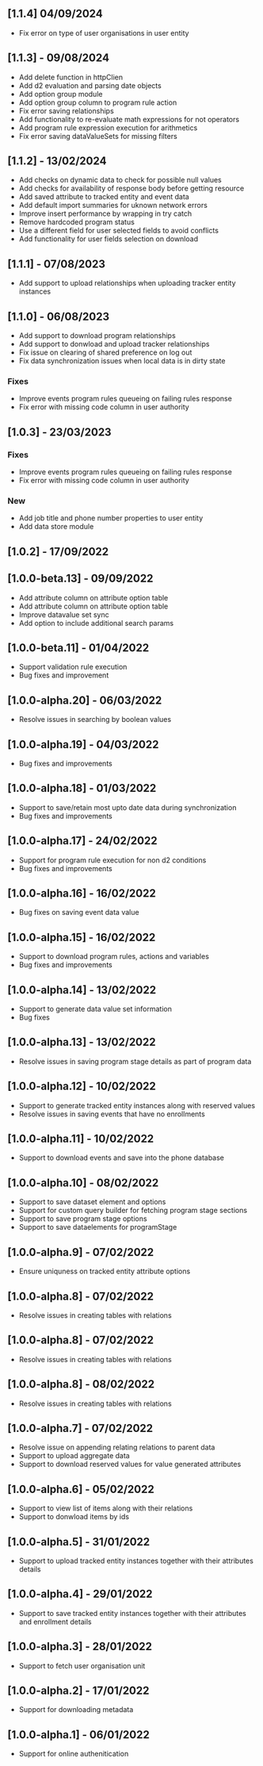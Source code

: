 ## [1.1.4] 04/09/2024

- Fix error on type of user organisations in user entity

## [1.1.3] - 09/08/2024

- Add delete function in httpClien
- Add d2 evaluation and parsing date objects
- Add option group module
- Add option group column to program rule action
- Fix error saving relationships
- Add functionality to re-evaluate math expressions for not operators
- Add program rule expression execution for arithmetics
- Fix error saving dataValueSets for missing filters

## [1.1.2] - 13/02/2024

- Add checks on dynamic data to check for possible null values
- Add checks for availability of response body before getting resource
- Add saved attribute to tracked entity and event data
- Add default import summaries for uknown network errors
- Improve insert performance by wrapping in try catch
- Remove hardcoded program status
- Use a different field for user selected fields to avoid conflicts
- Add functionality for user fields selection on download

## [1.1.1] - 07/08/2023

- Add support to upload relationships when uploading tracker entity instances

## [1.1.0] - 06/08/2023

- Add support to download program relationships
- Add support to donwload and upload tracker relationships
- Fix issue on clearing of shared preference on log out
- Fix data synchronization issues when local data is in dirty state

### Fixes

- Improve events program rules queueing on failing rules response
- Fix error with missing code column in user authority

## [1.0.3] - 23/03/2023

### Fixes

- Improve events program rules queueing on failing rules response
- Fix error with missing code column in user authority

### New

- Add job title and phone number properties to user entity
- Add data store module

## [1.0.2] - 17/09/2022

## [1.0.0-beta.13] - 09/09/2022

- Add attribute column on attribute option table
- Add attribute column on attribute option table
- Improve datavalue set sync
- Add option to include additional search params

## [1.0.0-beta.11] - 01/04/2022

- Support validation rule execution
- Bug fixes and improvement

## [1.0.0-alpha.20] - 06/03/2022

- Resolve issues in searching by boolean values

## [1.0.0-alpha.19] - 04/03/2022

- Bug fixes and improvements

## [1.0.0-alpha.18] - 01/03/2022

- Support to save/retain most upto date data during synchronization
- Bug fixes and improvements

## [1.0.0-alpha.17] - 24/02/2022

- Support for program rule execution for non d2 conditions
- Bug fixes and improvements

## [1.0.0-alpha.16] - 16/02/2022

- Bug fixes on saving event data value

## [1.0.0-alpha.15] - 16/02/2022

- Support to download program rules, actions and variables
- Bug fixes and improvements

## [1.0.0-alpha.14] - 13/02/2022

- Support to generate data value set information
- Bug fixes

## [1.0.0-alpha.13] - 13/02/2022

- Resolve issues in saving program stage details as part of program data

## [1.0.0-alpha.12] - 10/02/2022

- Support to generate tracked entity instances along with reserved values
- Resolve issues in saving events that have no enrollments

## [1.0.0-alpha.11] - 10/02/2022

- Support to download events and save into the phone database

## [1.0.0-alpha.10] - 08/02/2022

- Support to save dataset element and options
- Support for custom query builder for fetching program stage sections
- Support to save program stage options
- Support to save dataelements for programStage

## [1.0.0-alpha.9] - 07/02/2022

- Ensure uniquness on tracked entity attribute options

## [1.0.0-alpha.8] - 07/02/2022

- Resolve issues in creating tables with relations

## [1.0.0-alpha.8] - 07/02/2022

- Resolve issues in creating tables with relations

## [1.0.0-alpha.8] - 08/02/2022

- Resolve issues in creating tables with relations

## [1.0.0-alpha.7] - 07/02/2022

- Resolve issue on appending relating relations to parent data
- Support to upload aggregate data
- Support to download reserved values for value generated attributes

## [1.0.0-alpha.6] - 05/02/2022

- Support to view list of items along with their relations
- Support to donwload items by ids

## [1.0.0-alpha.5] - 31/01/2022

- Support to upload tracked entity instances together with their attributes details

## [1.0.0-alpha.4] - 29/01/2022

- Support to save tracked entity instances together with their attributes and enrollment details

## [1.0.0-alpha.3] - 28/01/2022

- Support to fetch user organisation unit

## [1.0.0-alpha.2] - 17/01/2022

- Support for downloading metadata

## [1.0.0-alpha.1] - 06/01/2022

- Support for online authenitication
